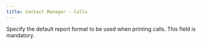```yaml
---
title: Contact Manager - Calls
---
```



Specify the default report format to be used when printing calls. This field is mandatory.

